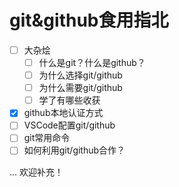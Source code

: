 # git&github食用指北


- [ ] 大杂烩
  - [ ] 什么是git？什么是github？
  - [ ] 为什么选择git/github
  - [ ] 为什么需要git/github
  - [ ] 学了有哪些收获
- [x] github本地认证方式
- [ ] VSCode配置git/github
- [ ] git常用命令
- [ ] 如何利用git/github合作？

... 欢迎补充！
